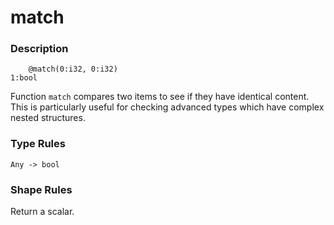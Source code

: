 # match

### Description

```
    @match(0:i32, 0:i32)
1:bool
```

Function `match` compares two items to see if they have identical content. This
is particularly useful for checking advanced types which have complex nested
structures.

### Type Rules

```
Any -> bool
```

### Shape Rules

Return a scalar.


